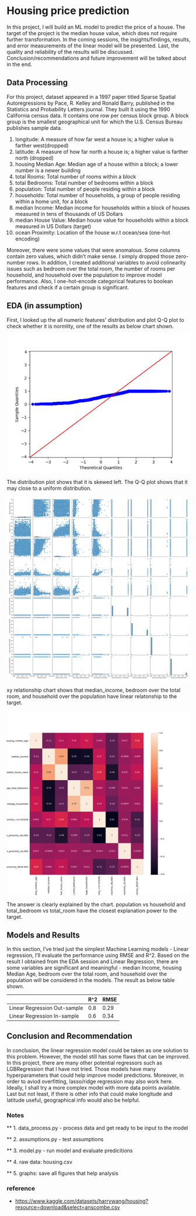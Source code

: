 # Housing price prediction

In this project, I will build an ML model to predict the price of a house. The target of the project is the median house value, which does not require further transformation. In the coming sessions, the insights/findings, results, and error measurements of the linear model will be presented. Last, the quality and reliability of the results will be discussed. Conclusion/recommendations and future improvement will be talked about in the end.

## Data Processing

For this project, dataset appeared in a 1997 paper titled Sparse Spatial Autoregressions by Pace, R. Kelley and Ronald Barry, published in the Statistics and Probability Letters journal. They built it using the 1990 California census data. It contains one row per census block group. A block group is the smallest geographical unit for which the U.S. Census Bureau publishes sample data.

1. longitude: A measure of how far west a house is; a higher value is farther west(dropped)
2. latitude: A measure of how far north a house is; a higher value is farther north (dropped)
3. housing Median Age: Median age of a house within a block; a lower number is a newer building
4. total Rooms: Total number of rooms within a block
5. total Bedrooms: Total number of bedrooms within a block
6. population: Total number of people residing within a block
7. households: Total number of households, a group of people residing within a home unit, for a block
8. median Income: Median income for households within a block of houses measured in tens of thousands of US Dollars
9. median House Value: Median house value for households within a block measured in US Dollars (target)
10. ocean Proximity: Location of the house w.r.t ocean/sea (one-hot encoding)

Moreover, there were some values that were anomalous. Some columns contain zero values, which didn’t make sense. I simply dropped those zero-number rows. In addition, I created additional variables to avoid colinearity issues such as bedroom over the total room, the number of rooms per household, and household over the population to improve model performance. Also, I one-hot-encode categorical features to boolean features and check if a certain group is significant.

## EDA (in assumption)
First, I looked up the all numeric features' distribution and plot Q-Q plot to check whether it is normlity, one of the results as below chart shown. 

![Screenshot](/housing_price/graphs/housing_median_age.png)

The distribution plot shows that it is skewed left. The Q-Q plot shows that it may close to a uniform distribution.

![Screenshot](/housing_price/graphs/pairplot.png)

xy relationship chart shows that median_income, bedroom over the total room, and household over the population have linear relatonship to the target.

![Screenshot](/housing_price/graphs/heatmap.png)

The answer is clearly explained by the chart. population vs household and total_bedroom vs total_room have the closest explanation power to the target.

## Models and Results

In this section, I’ve tried just the simplest Machine Learning models - Linear regression, I’ll evaluate the performance using RMSE and R^2. Based on the result I obtained from the EDA session and Linear Regression, there are some variables are significant and meaningful - median Income, housing Median Age,  bedroom over the total room, and household over the population will be considered in the models. The result as below table shown.

|       | R^2   | RMSE    |
|------------|-------------|-------------|
| Linear Regression Out-sample| 0.8 |	0.29	|
| Linear Regression In-sample | 0.6	| 0.34	|

## Conclusion and Recommendation
In conclusion, the linear regression model could be taken as one solution to this problem. However, the model still has some flaws that can be improved. In this project, there are many other potential regressors such as LGBRegression that I have not tried. Those models have many hyperparameters that could help improve model predictions. Moreover, in order to aviod overfitting, lasso/ridge regression may also work here. Ideally, I shall try a more complex model with more data points available. Last but not least, if there is other info that could make longitude and latitude useful, geographical info would also be helpful.



### Notes

** 1. data_process.py - process data and get ready to be input to the model

** 2. assumptions.py - test assumptions

** 3. model.py - run model and evaluate predicitions

** 4. raw data: housing.csv

** 5. graphs: save all figures that help analysis

### reference
* https://www.kaggle.com/datasets/harrywang/housing?resource=download&select=anscombe.csv

